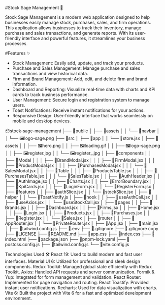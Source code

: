 #Stock Sage Management 🚀

Stock Sage Management is a modern web application designed to help businesses easily manage stock, purchases, sales, and firm operations. This application allows businesses to track their inventory, manage purchase and sales transactions, and generate reports. With its user-friendly interface and powerful features, it streamlines your business processes.

#Features ✨
- Stock Management: Easily add, update, and track your products.
- Purchase and Sales Management: Manage purchase and sales transactions and view historical data.
- Firm and Brand Management: Add, edit, and delete firm and brand information.
- Dashboard and Reporting: Visualize real-time data with charts and KPI cards to track business performance.
- User Management: Secure login and registration system to manage users.
- Toast Notifications: Receive instant notifications for your actions.
- Responsive Design: User-friendly interface that works seamlessly on mobile and desktop devices.

📦stock-sage-management
├── 📂public
│   ├── 📂assets
│   │   └── 📂navbar
│   │       └── 🖼️logo-sage.png
├── 📂src
│   ├── 📂app
│   │   └── 📄store.jsx
│   ├── 📂assets
│   │   ├── 🖼️hero.png
│   │   ├── 🖼️loading.gif
│   │   ├── 🖼️logo-sage.png
│   │   ├── 🖼️register.jpg
│   │   └── 🖼️register_.jpg
│   ├── 📂components
│   │   ├── 📂Modal
│   │   │   ├── 📄BrandModal.jsx
│   │   │   ├── 📄FirmModal.jsx
│   │   │   ├── 📄ProductModal.jsx
│   │   │   ├── 📄PurchasesModal.jsx
│   │   │   └── 📄SalesModal.jsx
│   │   ├── 📂Table
│   │   │   ├── 📄ProductsTable.jsx
│   │   │   ├── 📄PurchasesTable.jsx
│   │   │   └── 📄SalesTable.jsx
│   │   ├── 📄AuthHeader.jsx
│   │   ├── 📄AuthImage.jsx
│   │   ├── 📄Charts.jsx
│   │   ├── 📄ErrorBoundary.jsx
│   │   ├── 📄KpiCards.jsx
│   │   ├── 📄LoginForm.jsx
│   │   └── 📄RegisterForm.jsx
│   ├── 📂features
│   │   ├── 📄authSlice.jsx
│   │   └── 📄stockSlice.jsx
│   ├── 📂helper
│   │   └── 📄ToastNotify.js
│   ├── 📂hook
│   │   ├── 📄useAuthCall.jsx
│   │   ├── 📄useAxios.jsx
│   │   └── 📄useStockCall.jsx
│   ├── 📂pages
│   │   ├── 📄Brands.jsx
│   │   ├── 📄Dashboard.jsx
│   │   ├── 📄Firms.jsx
│   │   ├── 📄Home.jsx
│   │   ├── 📄Login.jsx
│   │   ├── 📄Products.jsx
│   │   ├── 📄Purchases.jsx
│   │   ├── 📄Register.jsx
│   │   └── 📄Sales.jsx
│   ├── 📂router
│   │   ├── 📄AppRouter.jsx
│   │   └── 📄PrivateRouter.jsx
│   ├── 📄App.jsx
│   ├── 📄main.jsx
│   ├── 📄tailwind.config.js
├── 📄.env
├── 📄.gitignore
├── 📄.gitignore copy
├── 📄LICENSE
├── 📄README.md
├── 📄app.css
├── 📄index.css
├── 📄index.html
├── 📄package.json
├── 📄pnpm-lock.yaml
├── 📄postcss.config.js
├── 📄tailwind.config.js
└── 📄vite.config.js

Technologies Used 🛠️
    React 19: Used to build modern and fast user interfaces.
    Material UI 6: Utilized for professional and sleek design components.
    Redux Toolkit: Managed global state efficiently with Redux Toolkit.
    Axios: Handled API requests and server communication.
    Formik & Yup: Integrated for form management and validation.
    React Router: Implemented for page navigation and routing.
    React Toastify: Provided instant user notifications.
    Recharts: Used for data visualization with charts.
    Vite 6: Built the project with Vite 6 for a fast and optimized development environment.